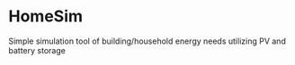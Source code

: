 # HomeSim
Simple simulation tool of building/household energy needs utilizing PV and battery storage
